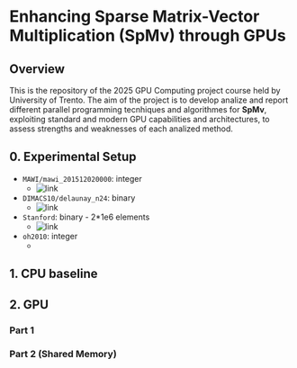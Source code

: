 # Enhancing Sparse Matrix-Vector Multiplication (SpMv) through GPUs

## Overview
This is the repository of the 2025 GPU Computing project course held by University of Trento. The aim of the project is to develop analize and report different parallel programming tecnhiques and algorithmes for **SpMv**, exploiting standard and modern GPU capabilities and architectures, to assess strengths and weaknesses of each analized method.
## 0. Experimental Setup

- `MAWI/mawi_201512020000`: integer
    - ![link](https://sparse.tamu.edu/MAWI/mawi_201512020000)
- `DIMACS10/delaunay_n24`:  binary 
    - ![link](https://sparse.tamu.edu/DIMACS10/delaunay_n24)
- `Stanford`: binary - 2*1e6 elements 
    - ![link](https://sparse.tamu.edu/Kamvar/Stanford)
- `oh2010`: integer
    - ![]()
## 1. CPU baseline

## 2. GPU 

### Part 1

### Part 2 (Shared Memory)

